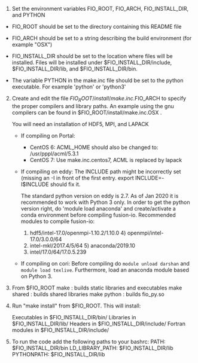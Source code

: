 1. Set the environment variables FIO_ROOT, FIO_ARCH, FIO_INSTALL_DIR, and PYTHON

  * FIO_ROOT should be set to the directory containing this README
  file

  * FIO_ARCH should be set to a string describing the build
  environment (for example "OSX")

  * FIO_INSTALL_DIR should be set to the location where files will be
  installed.  Files will be installed under
  $FIO_INSTALL_DIR/include, $FIO_INSTALL_DIR/lib, and
  $FIO_INSTALL_DIR/bin.

  * The variable PYTHON in the make.inc file should be set to the python executable.
    For example 'python' or 'python3'


2. Create and edit the file $FIO_ROOT/install/make.inc.$FIO_ARCH
   to specify the proper compilers and library paths.  An example
   using the gnu compilers can be found in
   $FIO_ROOT/install/make.inc.OSX .

   You will need an installation of HDF5, MPI, and LAPACK

   * If compiling on Portal:
     * CentOS 6:
       ACML_HOME should also be changed to: /usr/pppl/acml/5.3.1
     * CentOS 7:
       Use make.inc.centos7, ACML is replaced by lapack

   * If compiling on eddy:
     The INCLUDE path might be incorrectly set (missing an -I 
     in front of the first entry. export INCLUDE=-I$INCLUDE should fix it.

     The standard python version on eddy is 2.7. As of Jan 2020 it is recommended
     to work with Python 3 only. In order to get the python version right, do
     'module load anaconda' and create/activate a conda environment before
     compiling fusion-io.
     Recommended modules to compile fusion-io:
       1) hdf5/intel-17.0/openmpi-1.10.2/1.10.0   4) openmpi/intel-17.0/3.0.0/64
       2) intel-mkl/2017.4/5/64                   5) anaconda/2019.10
       3) intel/17.0/64/17.0.5.239
   
   * If compiling on cori:
     Before compiling do `module unload darshan` and `module load texlive`.
     Furthermore, load an anaconda module based on Python 3.


3. From $FIO_ROOT
   make : builds static libraries and executables
   make shared : builds shared libraries
   make python : builds fio_py.so


4. Run "make install" from $FIO_ROOT.  This will install:
   
   Executables in     $FIO_INSTALL_DIR/bin/
   Libraries in       $FIO_INSTALL_DIR/lib/
   Headers in         $FIO_INSTALL_DIR/include/
   Fortran modules in $FIO_INSTALL_DIR/include/

5. To run the code add the following paths to your bashrc:
    PATH:             $FIO_INSTALL_DIR/bin
    LD_LIBRARY_PATH:  $FIO_INSTALL_DIR/lib
    PYTHONPATH:       $FIO_INSTALL_DIR/lib
